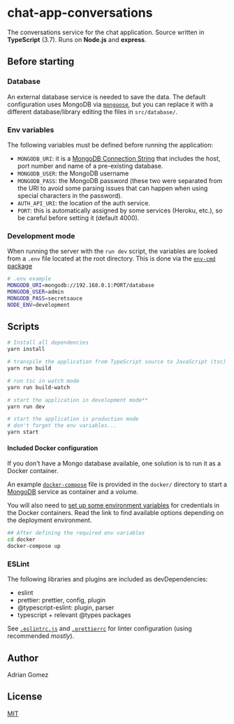 # chat-app-conversations

The conversations service for the chat application. Source written in **TypeScript** (3.7). Runs on **Node.js** and **express**.

## Before starting

### Database

An external database service is needed to save the data.
The default configuration uses MongoDB via [`mongoose`](https://mongoosejs.com/), but you can replace it with a different database/library editing the files in `src/database/`.

### Env variables

The following variables must be defined before running the application:
- `MONGODB_URI`: it is a [MongoDB Connection String](https://docs.mongodb.com/manual/reference/connection-string/) that includes the host, port number and name of a pre-existing database.
- `MONGODB_USER`: the MongoDB username
- `MONGODB_PASS`: the MongoDB password (these two were separated from the URI to avoid some parsing issues that can happen when using special characters in the password).
- `AUTH_API_URI`: the location of the auth service.
- `PORT`: this is automatically assigned by some services (Heroku, etc.), so be careful before setting it (default 4000).

### Development mode

When running the server with the `run dev` script, the variables are looked from a `.env` file located at the root directory. This is done via the [`env-cmd` package](https://github.com/toddbluhm/env-cmd)

```sh
# .env example
MONGODB_URI=mongodb://192.168.0.1:PORT/database
MONGODB_USER=admin
MONGODB_PASS=secretsauce
NODE_ENV=development
```

## Scripts

```sh
# Install all dependencies
yarn install

# transpile the application from TypeScript source to JavaScript (tsc)
yarn run build

# run tsc in watch mode
yarn run build-watch

# start the application in development mode**
yarn run dev

# start the application is production mode
# don't forget the env variables...
yarn start
```

#### Included Docker configuration

If you don't have a Mongo database available, one solution is to run it as a Docker container.

An example [`docker-compose`](https://docs.docker.com/compose/) file is provided in the `docker/` directory to start a [MongoDB](https://hub.docker.com/_/mongo) service as container and a volume.

You will also need to [set up some environment variables](https://docs.docker.com/compose/environment-variables/) for credentials in the Docker containers. Read the link to find available options depending on the deployment environment.

```sh
## After defining the required env variables
cd docker
docker-compose up
```

### ESLint

The following libraries and plugins are included as devDependencies:
- eslint
- prettier: prettier, config, plugin
- @typescript-eslint: plugin, parser
- typescript + relevant @types packages

See [`.eslintrc.js`](.eslintrc.js) and [`.prettierrc`](.prettierrc) for linter configuration (using recommended *mostly*).

## Author

Adrian Gomez

## License

[MIT](LICENSE)